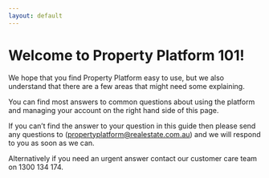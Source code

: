 ```yaml
---
layout: default
---
```


# Welcome to Property Platform 101!

We hope that you find Property Platform easy to use, but we also understand that there are a few areas that might need some explaining. 

You can find most answers to common questions about using the platform and managing your account on the right hand side of this page.

If you can’t find the answer to your question in this guide then please send any questions to (propertyplatform@realestate.com.au) and we will respond to you as soon as we can.  

Alternatively if you need an urgent answer contact our customer care team on 1300 134 174.



<!-- ##Here is a video

<video class="embed-responsive-item" controls="controls" poster="https://res.cloudinary.com/propconnect/video/upload/t_video_home/v1434362615/Property_Platform_Intro_-_MQ_uzysoi.jpg"><source src="https://res.cloudinary.com/propconnect/video/upload/v1434362615/Property_Platform_Intro_-_MQ_uzysoi.mp4" type="video/mp4"></video> -->